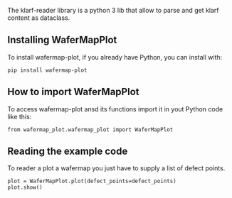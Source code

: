 The klarf-reader library is a python 3 lib that allow to parse and get klarf content as dataclass.

## Installing WaferMapPlot

To install wafermap-plot, if you already have Python, you can install with:

```
pip install wafermap-plot
```

## How to import WaferMapPlot

To access wafermap-plot ansd its functions import it in yout Python code like this:

```
from wafermap_plot.wafermap_plot import WaferMapPlot
```

## Reading the example code

To reader a plot a wafermap you just have to supply a list of defect points.

```
plot = WaferMapPlot.plot(defect_points=defect_points)
plot.show()
```
